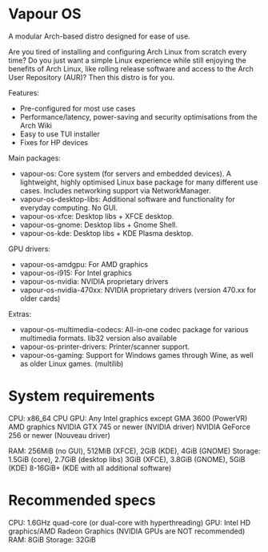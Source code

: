 # Vapour OS
A modular Arch-based distro designed for ease of use.

Are you tired of installing and configuring Arch Linux from scratch every time? Do you just want a simple Linux experience while still enjoying the benefits of Arch Linux, like rolling release software and access to the Arch User Repository (AUR)? Then this distro is for you.

Features:
 - Pre-configured for most use cases
 - Performance/latency, power-saving and security optimisations from the Arch Wiki
 - Easy to use TUI installer
 - Fixes for HP devices

Main packages:
 - vapour-os: Core system (for servers and embedded devices). A lightweight, highly optimised Linux base package for many different use cases. Includes networking support via NetworkManager.
 - vapour-os-desktop-libs: Additional software and functionality for everyday computing. No GUI.
 - vapour-os-xfce: Desktop libs + XFCE desktop.
 - vapour-os-gnome: Desktop libs + Gnome Shell.
 - vapour-os-kde: Desktop libs + KDE Plasma desktop.

GPU drivers:
 - vapour-os-amdgpu: For AMD graphics
 - vapour-os-i915: For Intel graphics
 - vapour-os-nvidia: NVIDIA proprietary drivers
 - vapour-os-nvidia-470xx: NVIDIA proprietary drivers (version 470.xx for older cards)

Extras:
 - vapour-os-multimedia-codecs: All-in-one codec package for various multimedia formats. lib32 version also available
 - vapour-os-printer-drivers: Printer/scanner support.
 - vapour-os-gaming: Support for Windows games through Wine, as well as older Linux games. (multilib)

# System requirements
CPU: x86_64 CPU
GPU: Any Intel graphics except GMA 3600 (PowerVR)
     AMD graphics
     NVIDIA GTX 745 or newer (NVIDIA driver)
     NVIDIA GeForce 256 or newer (Nouveau driver)

RAM: 256MiB (no GUI), 512MiB (XFCE), 2GiB (KDE), 4GiB (GNOME)
Storage: 1.5GiB (core), 2.7GiB (desktop libs)
         3GiB (XFCE), 3.8GiB (GNOME), 5GiB (KDE)
         8-16GiB+ (KDE with all additional software)

# Recommended specs
CPU: 1.6GHz quad-core (or dual-core with hyperthreading)
GPU: Intel HD graphics/AMD Radeon Graphics (NVIDIA GPUs are NOT recommended)
RAM: 8GiB
Storage: 32GiB
